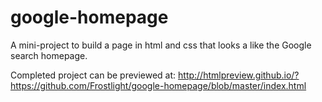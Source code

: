 # google-homepage
A mini-project to build a page in html and css that looks a like the Google search homepage.

Completed project can be previewed at:
http://htmlpreview.github.io/?https://github.com/Frostlight/google-homepage/blob/master/index.html